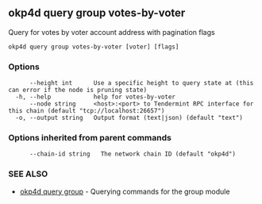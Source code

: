## okp4d query group votes-by-voter

Query for votes by voter account address with pagination flags

```
okp4d query group votes-by-voter [voter] [flags]
```

### Options

```
      --height int      Use a specific height to query state at (this can error if the node is pruning state)
  -h, --help            help for votes-by-voter
      --node string     <host>:<port> to Tendermint RPC interface for this chain (default "tcp://localhost:26657")
  -o, --output string   Output format (text|json) (default "text")
```

### Options inherited from parent commands

```
      --chain-id string   The network chain ID (default "okp4d")
```

### SEE ALSO

* [okp4d query group](okp4d_query_group.md)	 - Querying commands for the group module

